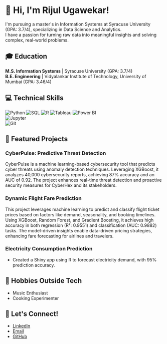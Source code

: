 # 👋 Hi, I'm Rijul Ugawekar!

I'm pursuing a master's in Information Systems at Syracuse University (GPA: 3.7/4), specializing in Data Science and Analytics.  
I have a passion for turning raw data into meaningful insights and solving complex, real-world problems.

## 🎓 Education
**M.S. Information Systems** | Syracuse University (GPA: 3.7/4)  
**B.E. Engineering** | Vidyalankar Institute of Technology, University of Mumbai (GPA: 3.46/4)

## 💻 Technical Skills
![Python](https://img.shields.io/badge/Python-3776AB?style=flat-square&logo=python&logoColor=white) 
![SQL](https://img.shields.io/badge/SQL-4479A1?style=flat-square&logo=sql&logoColor=white) 
![R](https://img.shields.io/badge/R-276DC3?style=flat-square&logo=r&logoColor=white) 
![Tableau](https://img.shields.io/badge/Tableau-E97627?style=flat-square&logo=tableau&logoColor=white) 
![Power BI](https://img.shields.io/badge/Power%20BI-F2C811?style=flat-square&logo=powerbi&logoColor=white)  
![Jupyter](https://img.shields.io/badge/Jupyter-F37626?style=flat-square&logo=jupyter&logoColor=white)  
![Git](https://img.shields.io/badge/Git-F05032?style=flat-square&logo=git&logoColor=white)

## 🚀 Featured Projects

### CyberPulse: Predictive Threat Detection

CyberPulse is a machine learning-based cybersecurity tool that predicts cyber threats using anomaly detection techniques. Leveraging XGBoost, it analyzes 40,000 cybersecurity reports, achieving 87% accuracy and an AUC of 0.92. The project enhances real-time threat detection and proactive security measures for CyberHex and its stakeholders.

### Dynamic Flight Fare Prediction

This project leverages machine learning to predict and classify flight ticket prices based on factors like demand, seasonality, and booking timelines. Using XGBoost, Random Forest, and Gradient Boosting, it achieves high accuracy in both regression (R²: 0.9551) and classification (AUC: 0.9882) tasks. The model-driven insights enable data-driven pricing strategies, enhancing fare forecasting for airlines and travelers.

### Electricity Consumption Prediction
- Created a Shiny app using R to forecast electricity demand, with 95% prediction accuracy.

## 🎵 Hobbies Outside Tech
- Music Enthusiast
- Cooking Experimenter

## 📱 Let's Connect!
- [LinkedIn](https://www.linkedin.com/in/rijul-ugawekar/)
- [Email](mailto:rnugawek@syr.edu)
- [GitHub](https://github.com/techwthjul)
